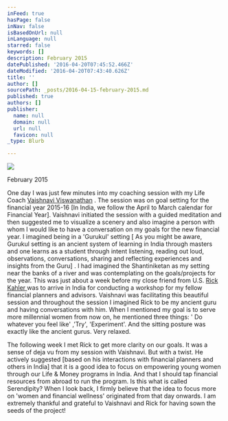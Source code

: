 ```yaml
---
inFeed: true
hasPage: false
inNav: false
isBasedOnUrl: null
inLanguage: null
starred: false
keywords: []
description: February 2015
datePublished: '2016-04-20T07:45:52.466Z'
dateModified: '2016-04-20T07:43:40.626Z'
title: ''
author: []
sourcePath: _posts/2016-04-15-february-2015.md
published: true
authors: []
publisher:
  name: null
  domain: null
  url: null
  favicon: null
_type: Blurb

---
```

![](https://the-grid-user-content.s3-us-west-2.amazonaws.com/abfbb456-c376-4253-b053-698e78036751.jpg)

February 2015

One day I was just few minutes into my coaching session with my Life Coach [Vaishnavi Viswanathan][0] . The session was on goal setting for the financial year 2015-16 \[In India, we follow the April to March calendar for Financial Year\]. Vaishnavi initiated the session with a guided meditation and then suggested me to visualize a scenery and also imagine a person with whom I would like to have a conversation on my goals for the new financial year. I imagined being in a 'Gurukul' setting \[ As you might be aware, Gurukul setting is an ancient system of learning in India through masters and one learns as a student through intent listening, reading out loud, observations, conversations, sharing and reflecting experiences and insights from the Guru\] . I had imagined the Shantiniketan as my setting near the banks of a river and was contemplating on the goals/projects for the year. This was just about a week before my close friend from U.S. [Rick Kahler ][1]was to arrive in India for conducting a workshop for my fellow financial planners and advisors. Vaishnavi was facilitating this beautiful session and throughout the session I imagined Rick to be my ancient guru and having conversations with him. When I mentioned my goal is to serve more millennial women from now on, he mentioned three things: ' Do whatever you feel like' ,'Try', 'Experiment'. And the sitting posture was exactly like the ancient gurus. Very relaxed. 

The following week I met Rick to get more clarity on our goals. It was a sense of deja vu from my session with Vaishnavi. But with a twist. He actively suggested \[based on his interactions with financial planners and others in India\] that it is a good idea to focus on empowering young women through our Life & Money programs in India. And that I should tap financial resources from abroad to run the program. Is this what is called Serendipity? When I look back, I firmly believe that the idea to focus more on 'women and financial wellness' originated from that day onwards. I am extremely thankful and grateful to Vaishnavi and Rick for having sown the seeds of the project!

[0]: https://www.linkedin.com/in/vaishnavi-viswanathan-40b2892
[1]: https://www.linkedin.com/in/rickkahler